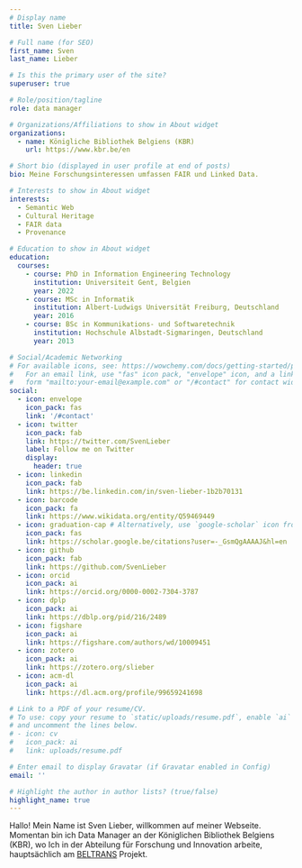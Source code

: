 ```yaml
---
# Display name
title: Sven Lieber

# Full name (for SEO)
first_name: Sven
last_name: Lieber

# Is this the primary user of the site?
superuser: true

# Role/position/tagline
role: data manager

# Organizations/Affiliations to show in About widget
organizations:
  - name: Königliche Bibliothek Belgiens (KBR)
    url: https://www.kbr.be/en

# Short bio (displayed in user profile at end of posts)
bio: Meine Forschungsinteressen umfassen FAIR und Linked Data.

# Interests to show in About widget
interests:
  - Semantic Web
  - Cultural Heritage
  - FAIR data
  - Provenance

# Education to show in About widget
education:
  courses:
    - course: PhD in Information Engineering Technology
      institution: Universiteit Gent, Belgien
      year: 2022
    - course: MSc in Informatik
      institution: Albert-Ludwigs Universität Freiburg, Deutschland
      year: 2016
    - course: BSc in Kommunikations- und Softwaretechnik
      institution: Hochschule Albstadt-Sigmaringen, Deutschland
      year: 2013

# Social/Academic Networking
# For available icons, see: https://wowchemy.com/docs/getting-started/page-builder/#icons
#   For an email link, use "fas" icon pack, "envelope" icon, and a link in the
#   form "mailto:your-email@example.com" or "/#contact" for contact widget.
social:
  - icon: envelope
    icon_pack: fas
    link: '/#contact'
  - icon: twitter
    icon_pack: fab
    link: https://twitter.com/SvenLieber
    label: Follow me on Twitter
    display:
      header: true
  - icon: linkedin
    icon_pack: fab
    link: https://be.linkedin.com/in/sven-lieber-1b2b70131
  - icon: barcode
    icon_pack: fa
    link: https://www.wikidata.org/entity/Q59469449
  - icon: graduation-cap # Alternatively, use `google-scholar` icon from `ai` icon pack
    icon_pack: fas
    link: https://scholar.google.be/citations?user=-_GsmQgAAAAJ&hl=en
  - icon: github
    icon_pack: fab
    link: https://github.com/SvenLieber
  - icon: orcid
    icon_pack: ai
    link: https://orcid.org/0000-0002-7304-3787
  - icon: dplp
    icon_pack: ai
    link: https://dblp.org/pid/216/2489
  - icon: figshare
    icon_pack: ai
    link: https://figshare.com/authors/wd/10009451
  - icon: zotero
    icon_pack: ai
    link: https://zotero.org/slieber
  - icon: acm-dl
    icon_pack: ai
    link: https://dl.acm.org/profile/99659241698

# Link to a PDF of your resume/CV.
# To use: copy your resume to `static/uploads/resume.pdf`, enable `ai` icons in `params.yaml`,
# and uncomment the lines below.
# - icon: cv
#   icon_pack: ai
#   link: uploads/resume.pdf

# Enter email to display Gravatar (if Gravatar enabled in Config)
email: ''

# Highlight the author in author lists? (true/false)
highlight_name: true
---
```



Hallo! Mein Name ist Sven Lieber, willkommen auf meiner Webseite.
Momentan bin ich Data Manager an der Königlichen Bibliothek Belgiens (KBR),
wo Ich in der Abteilung für Forschung und Innovation arbeite, hauptsächlich am [BELTRANS](https://www.kbr.be/en/projects/beltrans) Projekt.
